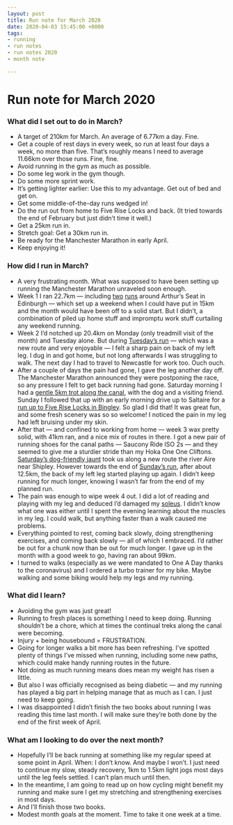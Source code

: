 ```yaml
---
layout: post
title: Run note for March 2020
date: 2020-04-03 15:45:00 +0000
tags:
- running
- run notes
- run notes 2020
- month note

---
```

# Run note for March 2020

### What did I set out to do in March?

* A target of 210km for March. An average of 6.77km a day. Fine.
* Get a couple of rest days in every week, so run at least four days a week, no more than five. That’s roughly means I need to average 11.66km over those runs. Fine, fine.
* Avoid running in the gym as much as possible.
* Do some leg work in the gym though.
* Do some more sprint work.
* It’s getting lighter earlier: Use this to my advantage. Get out of bed and get on.
* Get some middle-of-the-day runs wedged in!
* Do the run out from home to Five Rise Locks and back. (It tried towards the end of February but just didn’t time it well.)
* Get a 25km run in.
* Stretch goal: Get a 30km run in.
* Be ready for the Manchester Marathon in early April.
* Keep enjoying it!

### How did I run in March?

* A very frustrating month. What was supposed to have been setting up running the Manchester Marathon unraveled soon enough.
* Week 1 I ran 22.7km — including [two](https://strava.app.link/VXDLX2z4n5) [runs](https://strava.app.link/P8snnUC4n5) around Arthur’s Seat in Edinburgh — which set up a weekend when I could have put in 15km and the month would have been off to a solid start. But I didn’t, a combination of piled up home stuff and impromptu work stuff curtailing any weekend running.
* Week 2 I’d notched up 20.4km on Monday (only treadmill visit of the month) and Tuesday alone. But during [Tuesday’s run](https://strava.app.link/9cu2Tfu4n5) — which was a new route and very enjoyable — I felt a sharp pain on back of my left leg. I dug in and got home, but not long afterwards I was struggling to walk. The next day I had to travel to Newcastle for work too. Ouch ouch.
* After a couple of days the pain had gone, I gave the leg another day off. The Manchester Marathon announced they were postponing the race, so any pressure I felt to get back running had gone. Saturday morning I had a [gentle 5km trot along the canal](https://strava.app.link/mDdy1ks4n5), with the dog and a visiting friend. Sunday I followed that up with an early morning drive up to Saltaire for a [run up to Five Rise Locks in Bingley](https://strava.app.link/di6Woqq4n5). So glad I did that! It was great fun, and some fresh scenery was so so welcome! I noticed the pain in my leg had left bruising under my skin.
* After that — and confined to working from home — week 3 wax pretty solid, with 41km ran, and a nice mix of routes in there. I got a new pair of running shoes for the canal paths — Saucony Ride ISO 2s — and they seemed to give me a sturdier stride than my Hoka One One Cliftons. [Saturday’s dog-friendly jaunt](https://strava.app.link/FkqVQGk4n5) took us along a new route the river Aire near Shipley. However towards the end of [Sunday’s run](https://strava.app.link/DhKQ36i4n5), after about 12.5km, the back of my left leg started playing up again. I didn’t keep running for much longer, knowing I wasn’t far from the end of my planned run.
* The pain was enough to wipe week 4 out. I did a lot of reading and playing with my leg and deduced I’d damaged my [soleus](https://en.wikipedia.org/wiki/Soleus_muscle). I didn’t know what one was either until I spent the evening learning about the muscles in my leg. I could walk, but anything faster than a walk caused me problems.
* Everything pointed to rest, coming back slowly, doing strengthening exercises, and coming back slowly — all of which I embraced. I’d rather be out for a chunk now than be out for much longer. I gave up in the month with a good week to go, having ran about 99km.
* I turned to walks (especially as we were mandated to One A Day thanks to the coronavirus) and I ordered a turbo trainer for my bike. Maybe walking and some biking would help my legs and my running.

### What did I learn?

* Avoiding the gym was just great!
* Running to fresh places is something I need to keep doing. Running shouldn’t be a chore, which at times the continual treks along the canal were becoming.
* Injury + being housebound = FRUSTRATION.
* Going for longer walks a bit more has been refreshing. I’ve spotted plenty of things I’ve missed when running, including some new paths, which could make handy running routes in the future.
* Not doing as much running means does mean my weight has risen a little.
* But also I was officially recognised as being diabetic — and my running has played a big part in helping manage that as much as I can. I just need to keep going.
* I was disappointed I didn’t finish the two books about running I was reading this time last month. I will make sure they’re both done by the end of the first week of April.

### What am I looking to do over the next month?

* Hopefully I’ll be back running at something like my regular speed at some point in April. When: I don’t know. And maybe I won’t. I just need to continue my slow, steady recovery, 1km to 1.5km light jogs most days until the leg feels settled. I can’t plan much until then.
* In the meantime, I am going to read up on how cycling might benefit my running and make sure I get my stretching and strengthening exercises in most days.
* And I’ll finish those two books.
* Modest month goals at the moment. Time to take it one week at a time.